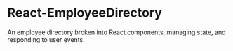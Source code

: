 # React-EmployeeDirectory
An employee directory broken into React components, managing state, and responding to user events. 
